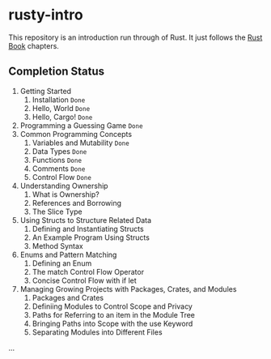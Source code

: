 # rusty-intro

This repository is an introduction run through of Rust. It just follows the [Rust Book](https://doc.rust-lang.org/book/title-page.html) chapters.

## Completion Status

1. Getting Started
    1. Installation `Done`
    2. Hello, World `Done`
    3. Hello, Cargo! `Done`
2. Programming a Guessing Game `Done`
3. Common Programming Concepts
    1. Variables and Mutability `Done`
    2. Data Types `Done`
    3. Functions `Done`
    4. Comments `Done`
    5. Control Flow `Done`
4. Understanding Ownership
    1. What is Ownership?
    2. References and Borrowing
    3. The Slice Type
5. Using Structs to Structure Related Data
    1. Defining and Instantiating Structs
    2. An Example Program Using Structs
    3. Method Syntax
6. Enums and Pattern Matching
    1. Defining an Enum
    2. The match Control Flow Operator
    3. Concise Control Flow with if let
7. Managing Growing Projects with Packages, Crates, and Modules
    1. Packages and Crates
    2. Definiing Modules to Control Scope and Privacy
    3. Paths for Referring to an item in the Module Tree
    4. Bringing Paths into Scope with the use Keyword
    5. Separating Modules into Different Files

...
